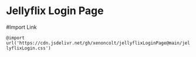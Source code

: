 # Jellyflix Login Page

#Import Link

```@import url('https://cdn.jsdelivr.net/gh/xenoncolt/jellyflixLoginPage@main/jellyflixLogin.css')```
